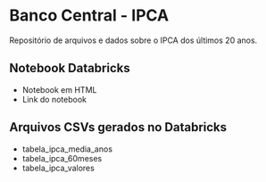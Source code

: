 # Banco Central - IPCA
Repositório de arquivos e dados sobre o IPCA dos últimos 20 anos.

## Notebook Databricks

<ul>
<li>Notebook em HTML</li>
<li>Link do notebook</li>
</ul>

## Arquivos CSVs gerados no Databricks

<ul>
<li>tabela_ipca_media_anos</li>
<li>tabela_ipca_60meses</li>
<li>tabela_ipca_valores</li>
</ul>
